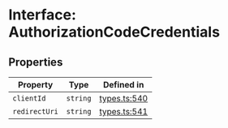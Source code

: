# Interface: AuthorizationCodeCredentials

## Properties

| Property | Type | Defined in |
| ------ | ------ | ------ |
| `clientId` | `string` | [types.ts:540](https://github.com/monerium/js-monorepo/blob/main/packages/sdk/src/types.ts#L540) |
| `redirectUri` | `string` | [types.ts:541](https://github.com/monerium/js-monorepo/blob/main/packages/sdk/src/types.ts#L541) |
